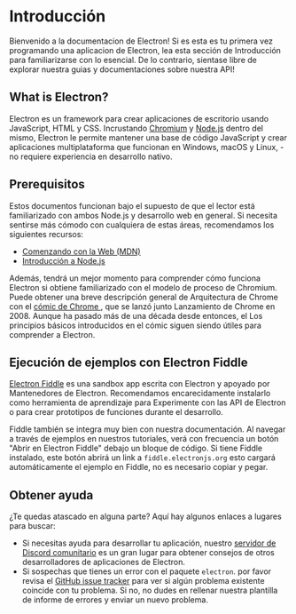# Introducción

Bienvenido a la documentacion de Electron! Si es esta es tu primera vez programando una aplicacion de Electron, lea esta sección de Introducción para familiarizarse con lo esencial. De lo contrario, sientase libre de explorar nuestra guias y documentaciones sobre nuestra API!

## What is Electron?

Electron es un framework para crear aplicaciones de escritorio usando JavaScript, HTML y CSS. Incrustando [Chromium][chromium] y [Node.js][node] dentro del mismo, Electron le permite mantener una base de código JavaScript y crear aplicaciones multiplataforma que funcionan en Windows, macOS y Linux, - no requiere experiencia en desarrollo nativo.

## Prerequisitos

Estos documentos funcionan bajo el supuesto de que el lector está familiarizado con ambos Node.js y desarrollo web en general. Si necesita sentirse más cómodo con cualquiera de estas áreas, recomendamos los siguientes recursos:

* [Comenzando con la Web (MDN)][mdn-guide]
* [Introducción a Node.js][node-guide]

Además, tendrá un mejor momento para comprender cómo funciona Electron si obtiene familiarizado con el modelo de proceso de Chromium. Puede obtener una breve descripción general de Arquitectura de Chrome con el [ cómic de Chrome ][comic], que se lanzó junto Lanzamiento de Chrome en 2008. Aunque ha pasado más de una década desde entonces, el Los principios básicos introducidos en el cómic siguen siendo útiles para comprender a Electron.

## Ejecución de ejemplos con Electron Fiddle

[Electron Fiddle][fiddle] es una sandbox app escrita con Electron y apoyado por Mantenedores de Electron. Recomendamos encarecidamente instalarlo como herramienta de aprendizaje para Experimente con las API de Electron o para crear prototipos de funciones durante el desarrollo.

Fiddle también se integra muy bien con nuestra documentación. Al navegar a través de ejemplos en nuestros tutoriales, verá con frecuencia un botón "Abrir en Electron Fiddle" debajo un bloque de código. Si tiene Fiddle instalado, este botón abrirá un link a `fiddle.electronjs.org` esto cargará automáticamente el ejemplo en Fiddle, no es necesario copiar y pegar.

## Obtener ayuda

¿Te quedas atascado en alguna parte? Aquí hay algunos enlaces a lugares para buscar:

* Si necesitas ayuda para desarrollar tu aplicación, nuestro [servidor de Discord comunitario][discord] es un gran lugar para obtener consejos de otros desarrolladores de aplicaciones de Electron.
* Si sospechas que tienes un error con el paquete `electron`. por favor revisa el [GitHub issue tracker][issue-tracker] para ver si algún problema existente coincide con tu problema. Si no, no dudes en rellenar nuestra plantilla de informe de errores y enviar un nuevo problema.

[chromium]: https://www.chromium.org/
[node]: https://nodejs.org/
[mdn-guide]: https://developer.mozilla.org/en-US/docs/Learn/Getting_started_with_the_web
[node-guide]: https://nodejs.dev/learn
[comic]: https://www.google.com/googlebooks/chrome/
[fiddle]: https://electronjs.org/fiddle
[issue-tracker]: https://github.com/electron/electron/issues
[discord]: https://discord.gg/electron
